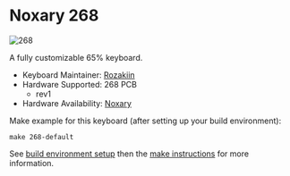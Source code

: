 # Noxary 268

![268](https://i.imgur.com/rwqp3Au.jpg)

A fully customizable 65% keyboard.

* Keyboard Maintainer: [Rozakiin](https://github.com/rozakiin)
* Hardware Supported: 268 PCB
  * rev1 
* Hardware Availability: [Noxary](https://www.instagram.com/noxaryco/)

Make example for this keyboard (after setting up your build environment):

    make 268-default

See [build environment setup](https://docs.qmk.fm/build_environment_setup.html) then the [make instructions](https://docs.qmk.fm/make_instructions.html) for more information.
